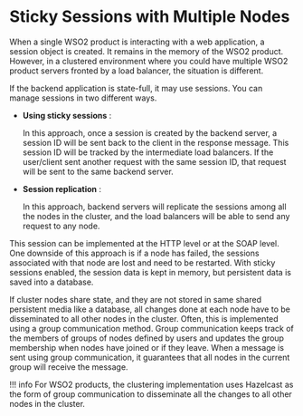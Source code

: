 # Sticky Sessions with Multiple Nodes

When a single WSO2 product is interacting with a web application, a
session object is created. It remains in the memory of the WSO2 product.
However, in a clustered environment where you could have multiple WSO2
product servers fronted by a load balancer, the situation is different.

If the backend application is state-full, it may use sessions. You can
manage sessions in two different ways.

-   **Using sticky sessions** : 

    In this approach, once a session is
    created by the backend server, a session ID will be sent back to the
    client in the response message. This session ID will be tracked by
    the intermediate load balancers. If the user/client sent another
    request with the same session ID, that request will be sent to the
    same backend server.
    
-   **Session replication** : 

    In this approach, backend servers will
    replicate the sessions among all the nodes in the cluster, and the
    load balancers will be able to send any request to any node.

This session can be implemented at the HTTP level or at the SOAP level.
One downside of this approach is if a node has failed, the sessions
associated with that node are lost and need to be restarted. With sticky
sessions enabled, the session data is kept in memory, but persistent
data is saved into a database.

If cluster nodes share state, and they are not stored in same shared
persistent media like a database, all changes done at each node have to
be disseminated to all other nodes in the cluster. Often, this is
implemented using a group communication method. Group communication
keeps track of the members of groups of nodes defined by users and
updates the group membership when nodes have joined or if they leave.
When a message is sent using group communication, it guarantees that all
nodes in the current group will receive the message. 

!!! info
    For WSO2 products,
    the clustering implementation uses Hazelcast as the form of group
    communication to disseminate all the changes to all other nodes in the
    cluster.
